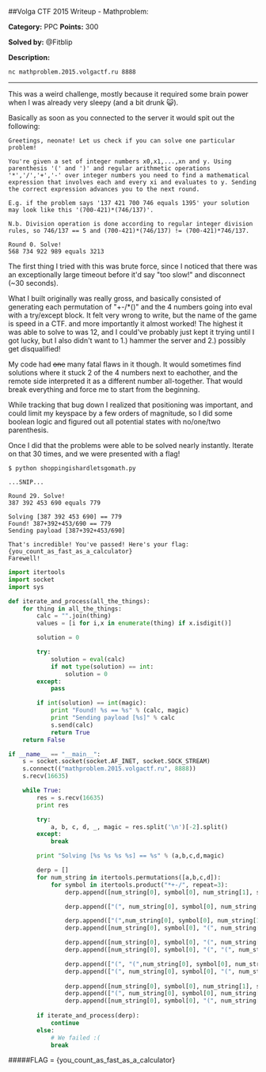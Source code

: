 ##Volga CTF 2015 Writeup - Mathproblem:

**Category:** PPC 
**Points:** 300

**Solved by:** @Fitblip

**Description:**

 `nc mathproblem.2015.volgactf.ru 8888`

---

This was a weird challenge, mostly because it required some brain power when I was already very sleepy (and a bit drunk :smiley_cat:). 

Basically as soon as you connected to the server it would spit out the following:
```
Greetings, neonate! Let us check if you can solve one particular problem!

You're given a set of integer numbers x0,x1,...,xn and y. Using parenthesis '(' and ')' and regular arithmetic operations '*','/','+','-' over integer numbers you need to find a mathematical expression that involves each and every xi and evaluates to y. Sending the correct expression advances you to the next round.

E.g. if the problem says '137 421 700 746 equals 1395' your solution may look like this '(700-421)*(746/137)'.

N.b. Division operation is done according to regular integer division rules, so 746/137 == 5 and (700-421)*(746/137) != (700-421)*746/137.

Round 0. Solve!
568 734 922 989 equals 3213
```

The first thing I tried with this was brute force, since I noticed that there was an exceptionally large timeout before it'd say "too slow!" and disconnect (~30 seconds).

What I built originally was really gross, and basically consisted of generating each permutation of "+-/*()" and the 4 numbers going into eval with a try/except block. It felt very wrong to write, but the name of the game is speed in a CTF.  and more importantly it almost worked! The highest it was able to solve to was 12, and I could've probably just kept it trying until I got lucky, but I also didn't want to 1.) hammer the server and 2.) possibly get disqualified!

My code had ~~one~~ many fatal flaws in it though. It would sometimes find solutions where it stuck 2 of the 4 numbers next to eachother, and the remote side interpreted it as a different number all-together. That would break everything and force me to start from the beginning. 

While tracking that bug down I realized that positioning was important, and could limit my keyspace by a few orders of magnitude, so I did some boolean logic and figured out all potential states with no/one/two parenthesis. 

Once I did that the problems were able to be solved nearly instantly. Iterate on that 30 times, and we were presented with a flag!

```
$ python shoppingishardletsgomath.py

...SNIP...

Round 29. Solve!
387 392 453 690 equals 779

Solving [387 392 453 690] == 779
Found! 387+392+453/690 == 779
Sending payload [387+392+453/690]

That's incredible! You've passed! Here's your flag: {you_count_as_fast_as_a_calculator}
Farewell!
```

```python
import itertools
import socket
import sys

def iterate_and_process(all_the_things):
    for thing in all_the_things:  
        calc = "".join(thing)    
        values = [i for i,x in enumerate(thing) if x.isdigit()]

        solution = 0

        try:
            solution = eval(calc)
            if not type(solution) == int:
                solution = 0
        except:
            pass

        if int(solution) == int(magic):
            print "Found! %s == %s" % (calc, magic)
            print "Sending payload [%s]" % calc
            s.send(calc)
            return True
    return False    

if __name__ == "__main__":
    s = socket.socket(socket.AF_INET, socket.SOCK_STREAM)
    s.connect(("mathproblem.2015.volgactf.ru", 8888))
    s.recv(16635)

    while True:
        res = s.recv(16635)
        print res

        try:
            a, b, c, d, _, magic = res.split('\n')[-2].split()
        except:
            break

        print "Solving [%s %s %s %s] == %s" % (a,b,c,d,magic)

        derp = []
        for num_string in itertools.permutations([a,b,c,d]):
            for symbol in itertools.product("*+-/", repeat=3):
                derp.append([num_string[0], symbol[0], num_string[1], symbol[1], num_string[2], symbol[2], num_string[3],])                     # a ? b ? c ? d

                derp.append(["(", num_string[0], symbol[0], num_string[1], ")", symbol[1], "(", num_string[2], symbol[2], num_string[3], ")"])  # (a ? b) ? (c ? d)

                derp.append(["(",num_string[0], symbol[0], num_string[1], symbol[1], num_string[2], ")", symbol[2], num_string[3]])             # (a ? b ? c) ? d
                derp.append([num_string[0], symbol[0], "(", num_string[1], symbol[1], num_string[2], symbol[2], num_string[3], ")"])            # a ? (b ? c ? d)

                derp.append([num_string[0], symbol[0], "(", num_string[1],symbol[1], num_string[2], "(", symbol[2], num_string[3], ")", ")"])   # a ? (b ? (c ? d))
                derp.append([num_string[0], symbol[0], "(", "(", num_string[1], symbol[1], num_string[2], ")", symbol[2], num_string[3], ")"])  # a ? ((b ? c) ? d)

                derp.append(["(", "(",num_string[0], symbol[0], num_string[1], ")", symbol[1], num_string[2], ")", symbol[2], num_string[3]])   # ((a ? b) ? c) ? d
                derp.append(["(", num_string[0], symbol[0], "(", num_string[1], symbol[1], num_string[2], ")", ")", symbol[2], num_string[3]])  # (a ? (b ? c)) ? d
               
                derp.append([num_string[0], symbol[0], num_string[1], symbol[1], "(", num_string[2], symbol[2], num_string[3], ")"])            # a ? b ? (c ? d)
                derp.append(["(", num_string[0], symbol[0], num_string[1], ")", symbol[1], num_string[2], symbol[2], num_string[3]])            # (a ? b) ? c ? d
                derp.append([num_string[0], symbol[0], "(", num_string[1], symbol[1], num_string[2], ")", symbol[2], num_string[3]])            # a ? (b ? c) ? d
                 
        if iterate_and_process(derp):
            continue
        else:
            # We failed :(
            break
```

#####FLAG = {you_count_as_fast_as_a_calculator}
